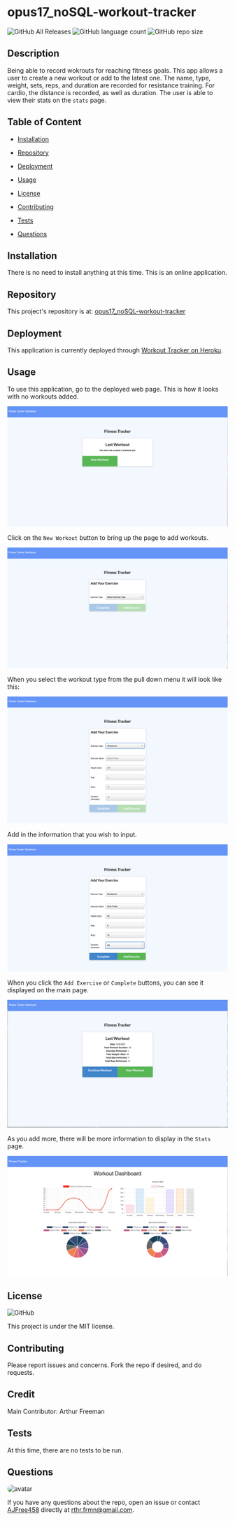 # opus17_noSQL-workout-tracker

![GitHub All Releases](https://img.shields.io/github/languages/top/AJFree458/opus17_noSQL-workout-tracker) ![GitHub language count](https://img.shields.io/github/languages/count/AJFree458/opus17_noSQL-workout-tracker) ![GitHub repo size](https://img.shields.io/github/repo-size/AJFree458/opus17_noSQL-workout-tracker)

## Description

Being able to record wokrouts for reaching fitness goals. This app allows a user to create a new workout or add to the latest one. The name, type, weight, sets, reps, and duration are recorded for resistance training. For cardio, the distance is recorded, as well as duration. The user is able to view their stats on the `stats` page.

## Table of Content

* [Installation](#installation)

* [Repository](#repository)

* [Deployment](#deployment)

* [Usage](#usage)

* [License](#license)

* [Contributing](#contributing)

* [Tests](#tests)

* [Questions](#questions)

## Installation

There is no need to install anything at this time. This is an online application.

## Repository

This project's repository is at: [opus17_noSQL-workout-tracker](https://github.com/AJFree458/opus17_noSQL-workout-tracker)

## Deployment

This application is currently deployed through [Workout Tracker on Heroku](https://quiet-crag-10565.herokuapp.com/).

## Usage

To use this application, go to the deployed web page. This is how it looks with no workouts added.

![App Demo](images/Workout-Main_Demo.png)

Click on the `New Workout` button to bring up the page to add workouts.

![App Demo](images/Workout-Add-Select_Demo.png)

When you select the workout type from the pull down menu it will look like this:

![App Demo](images/Workout-Add_Demo.png)

Add in the information that you wish to input.

![App Demo](images/Workout-Add-Filled_Demo.png)

When you click the `Add Exercise` or `Complete` buttons, you can see it displayed on the main page.

![App Demo](images/Workout-New-Latest_Demo.png)

As you add more, there will be more information to display in the `Stats` page.

![App Demo](images/Workout-Dashboard_Demo.png)


## License

![GitHub](https://img.shields.io/github/license/AJFree458/opus17_noSQL-workout-tracker)

This project is under the MIT license.

## Contributing

Please report issues and concerns. Fork the repo if desired, and do requests.

## Credit

Main Contributor: Arthur Freeman

## Tests

At this time, there are no tests to be run.

## Questions

<img src="https://avatars3.githubusercontent.com/u/59231957?v=4" alt="avatar" style="border-radius: 16px" width="30" />

If you have any questions about the repo, open an issue or contact [AJFree458](https://api.github.com/users/AJFree458) directly at rthr.frmn@gmail.com.